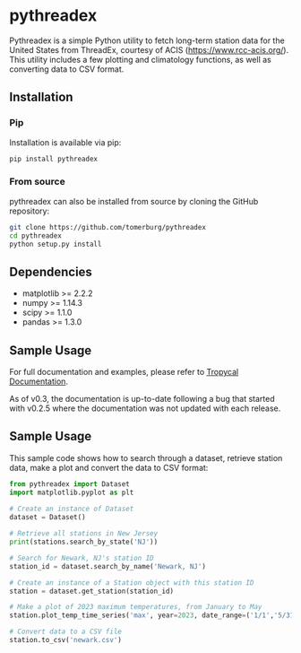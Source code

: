 # pythreadex
Pythreadex is a simple Python utility to fetch long-term station data for the United States from ThreadEx, courtesy of ACIS (https://www.rcc-acis.org/). This utility includes a few plotting and climatology functions, as well as converting data to CSV format.

## Installation


### Pip

Installation is available via pip:

```sh
pip install pythreadex
```

### From source

pythreadex can also be installed from source by cloning the GitHub repository:

```sh
git clone https://github.com/tomerburg/pythreadex
cd pythreadex
python setup.py install
```

## Dependencies
- matplotlib >= 2.2.2
- numpy >= 1.14.3
- scipy >= 1.1.0
- pandas >= 1.3.0

## Sample Usage
For full documentation and examples, please refer to [Tropycal Documentation](https://tropycal.github.io/tropycal/).

As of v0.3, the documentation is up-to-date following a bug that started with v0.2.5 where the documentation was not updated with each release.

## Sample Usage
This sample code shows how to search through a dataset, retrieve station data, make a plot and convert the data to CSV format:

```python
from pythreadex import Dataset
import matplotlib.pyplot as plt
            
# Create an instance of Dataset
dataset = Dataset()

# Retrieve all stations in New Jersey
print(stations.search_by_state('NJ'))

# Search for Newark, NJ's station ID
station_id = dataset.search_by_name('Newark, NJ')

# Create an instance of a Station object with this station ID
station = dataset.get_station(station_id)

# Make a plot of 2023 maximum temperatures, from January to May
station.plot_temp_time_series('max', year=2023, date_range=('1/1','5/31'))

# Convert data to a CSV file
station.to_csv('newark.csv')
```
